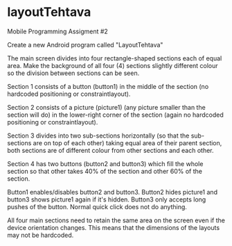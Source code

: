 # layoutTehtava
Mobile Programming Assigment #2

Create a new Android program called "LayoutTehtava"

The main screen divides into four rectangle-shaped sections each of equal area. Make the background of all four (4) sections slightly different colour so the division between sections can be seen.

Section 1 consists of a button (button1) in the middle of the section (no hardcoded positioning or constraintlayout).

Section 2 consists of a picture (picture1) (any picture smaller than the section will do) in the lower-right corner of the section (again no hardcoded positioning or constraintlayout).

Section 3 divides into two sub-sections horizontally (so that the sub-sections are on top of each other) taking equal area of their parent section, both sections are of different colour from other sections and each other.

Section 4 has two buttons (button2 and button3) which fill the whole section so that other takes 40% of the section and other 60% of the section.

Button1 enables/disables button2 and button3. Button2 hides picture1 and button3 shows picture1 again if it's hidden. Button3 only accepts long pushes of the button. Normal quick click does not do anything.

All four main sections need to retain the same area on the screen even if the device orientation changes. This means that the dimensions of the layouts may not be hardcoded.
